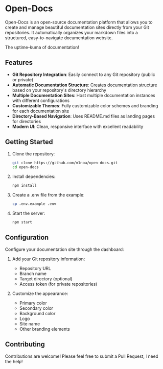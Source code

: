 # Open-Docs

Open-Docs is an open-source documentation platform that allows you to create and manage beautiful documentation sites directly from your Git repositories. It automatically organizes your markdown files into a structured, easy-to-navigate documentation website.

The uptime-kuma of documentation!

## Features

- **Git Repository Integration**: Easily connect to any Git repository (public or private)
- **Automatic Documentation Structure**: Creates documentation structure based on your repository's directory hierarchy
- **Multiple Documentation Sites**: Host multiple documentation instances with different configurations
- **Customizable Themes**: Fully customizable color schemes and branding for each documentation site
- **Directory-Based Navigation**: Uses README.md files as landing pages for directories
- **Modern UI**: Clean, responsive interface with excellent readability

## Getting Started

1. Clone the repository:
   ```bash
   git clone https://github.com/m1noa/open-docs.git
   cd open-docs
   ```

2. Install dependencies:
   ```bash
   npm install
   ```

3. Create a .env file from the example:
   ```bash
   cp .env.example .env
   ```

4. Start the server:
   ```bash
   npm start
   ```

## Configuration

Configure your documentation site through the dashboard:

1. Add your Git repository information:
   - Repository URL
   - Branch name
   - Target directory (optional)
   - Access token (for private repositories)

2. Customize the appearance:
   - Primary color
   - Secondary color
   - Background color
   - Logo
   - Site name
   - Other branding elements

## Contributing

Contributions are welcome! Please feel free to submit a Pull Request, I need the help!